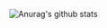 ![Anurag's github stats](https://github-readme-stats.vercel.app/api?username=GaiheiluKamei&show_icons=true&title_color=fff&icon_color=79ff97&text_color=9f9f9f&bg_color=151515)
